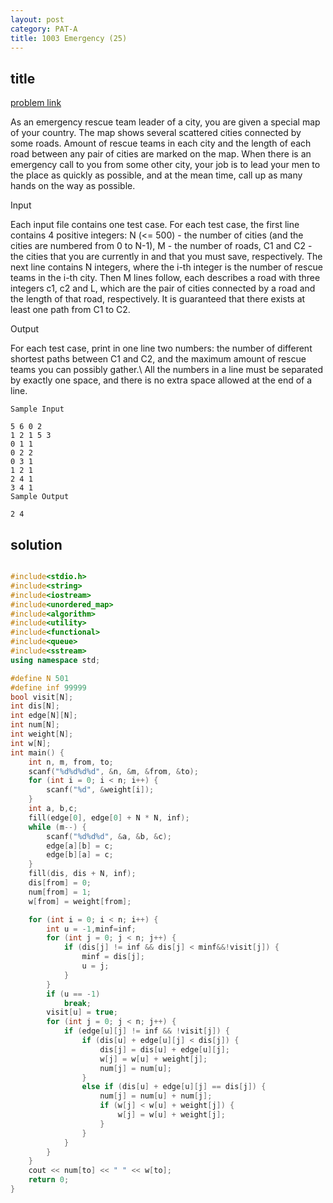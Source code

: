 ```yaml
---
layout: post
category: PAT-A
title: 1003 Emergency (25)
---
```


## title
[problem link](https://pintia.cn/problem-sets/994805342720868352/problems/994805523835109376)

As an emergency rescue team leader of a city, you are given a special map of your country. The map shows several scattered cities connected by some roads. Amount of rescue teams in each city and the length of each road between any pair of cities are marked on the map. When there is an emergency call to you from some other city, your job is to lead your men to the place as quickly as possible, and at the mean time, call up as many hands on the way as possible.

Input

Each input file contains one test case. For each test case, the first line contains 4 positive integers: N (<= 500) - the number of cities (and the cities are numbered from 0 to N-1), M - the number of roads, C1 and C2 - the cities that you are currently in and that you must save, respectively. The next line contains N integers, where the i-th integer is the number of rescue teams in the i-th city. Then M lines follow, each describes a road with three integers c1, c2 and L, which are the pair of cities connected by a road and the length of that road, respectively. It is guaranteed that there exists at least one path from C1 to C2.

Output

For each test case, print in one line two numbers: the number of different shortest paths between C1 and C2, and the maximum amount of rescue teams you can possibly gather.\ All the numbers in a line must be separated by exactly one space, and there is no extra space allowed at the end of a line.

	Sample Input
	
	5 6 0 2
	1 2 1 5 3
	0 1 1
	0 2 2
	0 3 1
	1 2 1
	2 4 1
	3 4 1
	Sample Output
	
	2 4

## solution


```c++

#include<stdio.h>
#include<string>
#include<iostream>
#include<unordered_map>
#include<algorithm>
#include<utility>
#include<functional>
#include<queue>
#include<sstream>
using namespace std;

#define N 501
#define inf 99999
bool visit[N];
int dis[N];
int edge[N][N];
int num[N];
int weight[N];
int w[N];
int main() {
	int n, m, from, to;
	scanf("%d%d%d%d", &n, &m, &from, &to);
	for (int i = 0; i < n; i++) {
		scanf("%d", &weight[i]);
	}
	int a, b,c;
	fill(edge[0], edge[0] + N * N, inf);
	while (m--) {
		scanf("%d%d%d", &a, &b, &c);
		edge[a][b] = c;
		edge[b][a] = c;
	}
	fill(dis, dis + N, inf);
	dis[from] = 0;
	num[from] = 1;
	w[from] = weight[from];

	for (int i = 0; i < n; i++) {
		int u = -1,minf=inf;
		for (int j = 0; j < n; j++) {
			if (dis[j] != inf && dis[j] < minf&&!visit[j]) {
				minf = dis[j];
				u = j;
			}
		}
		if (u == -1)
			break;
		visit[u] = true;
		for (int j = 0; j < n; j++) {
			if (edge[u][j] != inf && !visit[j]) {
				if (dis[u] + edge[u][j] < dis[j]) {
					dis[j] = dis[u] + edge[u][j];
					w[j] = w[u] + weight[j];
					num[j] = num[u];
				}
				else if (dis[u] + edge[u][j] == dis[j]) {
					num[j] = num[u] + num[j];
					if (w[j] < w[u] + weight[j]) {
						w[j] = w[u] + weight[j];
					}
				}
			}
		}
	}
	cout << num[to] << " " << w[to];
	return 0;
}
```